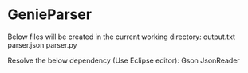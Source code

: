 # GenieParser

Below files will be created in the current working directory:
  output.txt
  parser.json
  parser.py

Resolve the below dependency (Use Eclipse editor):
  Gson
  JsonReader
